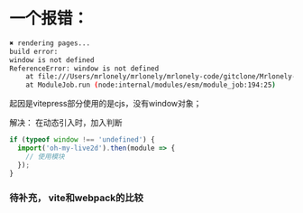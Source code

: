 # 一个报错：

```sh
✖ rendering pages...
build error:
window is not defined
ReferenceError: window is not defined
    at file:///Users/mrlonely/mrlonely/mrlonely-code/gitclone/Mrlonely-BLOG/node_modules/.pnpm/oh-my-live2d@0.19.3/node_modules/oh-my-live2d/dist/index.js:29:1
    at ModuleJob.run (node:internal/modules/esm/module_job:194:25)
```

起因是vitepress部分使用的是cjs，没有window对象；

解决：
在动态引入时，加入判断

```js
if (typeof window !== 'undefined') {
  import('oh-my-live2d').then(module => {
    // 使用模块
  });
}
```


### 待补充， vite和webpack的比较